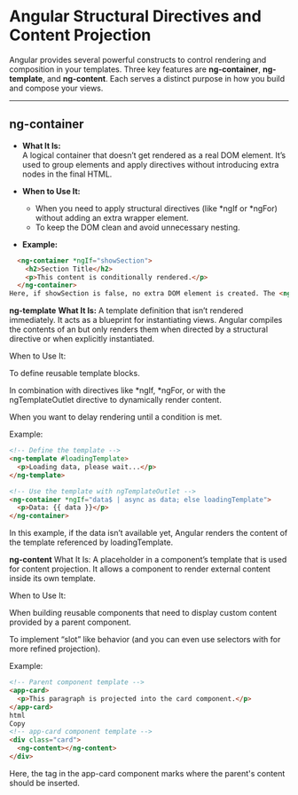 # Angular Structural Directives and Content Projection

Angular provides several powerful constructs to control rendering and composition in your templates. Three key features are **ng-container**, **ng-template**, and **ng-content**. Each serves a distinct purpose in how you build and compose your views.

---

## ng-container

- **What It Is:**  
  A logical container that doesn’t get rendered as a real DOM element. It’s used to group elements and apply directives without introducing extra nodes in the final HTML.

- **When to Use It:**  
  - When you need to apply structural directives (like *ngIf or *ngFor) without adding an extra wrapper element.
  - To keep the DOM clean and avoid unnecessary nesting.

- **Example:**

```html
  <ng-container *ngIf="showSection">
    <h2>Section Title</h2>
    <p>This content is conditionally rendered.</p>
  </ng-container>
Here, if showSection is false, no extra DOM element is created. The <ng-container> is just a grouping mechanism.
```

**ng-template**
**What It Is:**
A template definition that isn’t rendered immediately. It acts as a blueprint for instantiating views. Angular compiles the contents of an <ng-template> but only renders them when directed by a structural directive or when explicitly instantiated.

When to Use It:

To define reusable template blocks.

In combination with directives like *ngIf, *ngFor, or with the ngTemplateOutlet directive to dynamically render content.

When you want to delay rendering until a condition is met.

Example:

```html
<!-- Define the template -->
<ng-template #loadingTemplate>
  <p>Loading data, please wait...</p>
</ng-template>

<!-- Use the template with ngTemplateOutlet -->
<ng-container *ngIf="data$ | async as data; else loadingTemplate">
  <p>Data: {{ data }}</p>
</ng-container> 
```
In this example, if the data isn’t available yet, Angular renders the content of the template referenced by loadingTemplate.

**ng-content**
What It Is:
A placeholder in a component’s template that is used for content projection. It allows a component to render external content inside its own template.

When to Use It:

When building reusable components that need to display custom content provided by a parent component.

To implement “slot” like behavior (and you can even use selectors with <ng-content select="..."> for more refined projection).

Example:
```html
<!-- Parent component template -->
<app-card>
  <p>This paragraph is projected into the card component.</p>
</app-card>
html
Copy
<!-- app-card component template -->
<div class="card">
  <ng-content></ng-content>
</div> 
```
Here, the <ng-content> tag in the app-card component marks where the parent's content should be inserted.